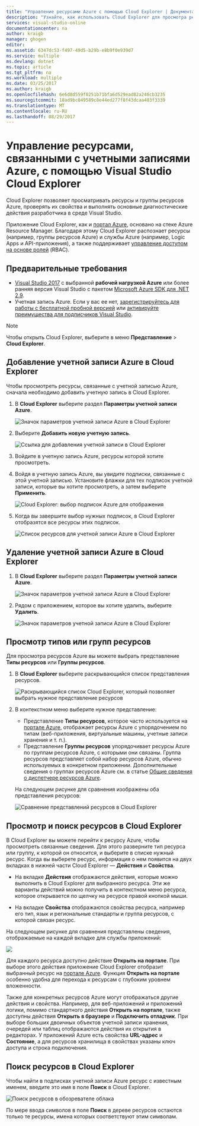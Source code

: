 ```yaml
---
title: "Управление ресурсами Azure с помощью Cloud Explorer | Документация Майкрософт"
description: "Узнайте, как использовать Cloud Explorer для просмотра ресурсов Azure и управления ими в Visual Studio."
services: visual-studio-online
documentationcenter: na
author: kraigb
manager: ghogen
editor: 
ms.assetid: 6347dc53-f497-49d5-b29b-e8b9f0e939d7
ms.service: multiple
ms.devlang: dotnet
ms.topic: article
ms.tgt_pltfrm: na
ms.workload: multiple
ms.date: 03/25/2017
ms.author: kraigb
ms.openlocfilehash: 6e6d8d559f0251b71bfa6d529ead82a246cb3235
ms.sourcegitcommit: 18ad9bc049589c8e44ed277f8f43dcaa483f3339
ms.translationtype: MT
ms.contentlocale: ru-RU
ms.lasthandoff: 08/29/2017
---
```

# <a name="manage-the-resources-associated-with-your-azure-accounts-in-visual-studio-cloud-explorer"></a>Управление ресурсами, связанными с учетными записями Azure, с помощью Visual Studio Cloud Explorer
Cloud Explorer позволяет просматривать ресурсы и группы ресурсов Azure, проверять их свойства и выполнять основные диагностические действия разработчика в среде Visual Studio. 

Приложение Cloud Explorer, как и [портал Azure](http://go.microsoft.com/fwlink/p/?LinkID=525040), основано на стеке Azure Resource Manager. Благодаря этому Cloud Explorer распознает ресурсы (например, группы ресурсов Azure) и службы Azure (например, Logic Apps и API-приложения), а также поддерживает [управление доступом на основе ролей](active-directory/role-based-access-control-configure.md) (RBAC). 

## <a name="prerequisites"></a>Предварительные требования
- [Visual Studio 2017](https://www.visualstudio.com/downloads/) с выбранной **рабочей нагрузкой Azure** или более ранняя версия Visual Studio с пакетом [Microsoft Azure SDK для .NET 2.9](https://www.microsoft.com/en-us/download/details.aspx?id=51657).
- Учетная запись Azure. Если у вас ее нет, [зарегистрируйтесь для работы с бесплатной пробной версией](http://go.microsoft.com/fwlink/?LinkId=623901) или [активируйте преимущества для подписчиков Visual Studio](http://go.microsoft.com/fwlink/?LinkId=623901).

> [!NOTE]
> Чтобы открыть Cloud Explorer, выберите в меню **Представление** > **Cloud Explorer**.   
> 
> 

## <a name="add-an-azure-account-to-cloud-explorer"></a>Добавление учетной записи Azure в Cloud Explorer
Чтобы просмотреть ресурсы, связанные с учетной записью Azure, сначала необходимо добавить учетную запись в Cloud Explorer. 

1. В **Cloud Explorer** выберите раздел **Параметры учетной записи Azure**.

    ![Значок параметров учетной записи Azure в Cloud Explorer](media/vs-azure-tools-resources-managing-with-cloud-explorer/azure-account-settings.png)

1. Выберите **Добавить новую учетную запись**. 

    ![Ссылка для добавления учетной записи в Cloud Explorer](media/vs-azure-tools-resources-managing-with-cloud-explorer/add-account-link.png)

1. Войдите в учетную запись Azure, ресурсы которой хотите просмотреть. 

1. Войдя в учетную запись Azure, вы увидите подписки, связанные с этой учетной записью. Установите флажки для тех подписок учетной записи, которые вы хотите просмотреть, а затем выберите **Применить**. 
 
    ![Cloud Explorer: выбор подписок Azure для отображения](media/vs-azure-tools-resources-managing-with-cloud-explorer/select-subscriptions.png)

1. Когда вы завершите выбор нужных подписок, в Cloud Explorer отобразятся все ресурсы этих подписок.

    ![Список ресурсов для учетной записи Azure в Cloud Explorer](media/vs-azure-tools-resources-managing-with-cloud-explorer/resources-listed.png)

## <a name="remove-an-azure-account-from-cloud-explorer"></a>Удаление учетной записи Azure в Cloud Explorer 

1. В **Cloud Explorer** выберите раздел **Параметры учетной записи Azure**.

    ![Значок параметров учетной записи Azure в Cloud Explorer](media/vs-azure-tools-resources-managing-with-cloud-explorer/azure-account-settings.png)

1. Рядом с приложением, которое вы хотите удалить, выберите **Удалить**.

    ![Значок параметров учетной записи Azure в Cloud Explorer](media/vs-azure-tools-resources-managing-with-cloud-explorer/remove-account.png)

## <a name="view-resource-types-or-resource-groups"></a>Просмотр типов или групп ресурсов
Для просмотра ресурсов Azure вы можете выбрать представление **Типы ресурсов** или **Группы ресурсов**.

1. В **Cloud Explorer** выберите раскрывающийся список представления ресурсов.

    ![Раскрывающийся список Cloud Explorer, который позволяет выбрать нужное представление ресурсов](media/vs-azure-tools-resources-managing-with-cloud-explorer/resources-view-dropdown.png)

1. В контекстном меню выберите нужное представление: 

    - Представление **Типы ресурсов**, которое часто используется на [портале Azure](http://go.microsoft.com/fwlink/p/?LinkID=525040), отображает ресурсы Azure с упорядочением по типам (веб-приложения, виртуальные машины, учетные записи хранения и т. п.). 
    - Представление **Группы ресурсов** упорядочивает ресурсы Azure по группам ресурсов Azure, с которыми они связаны. Группа ресурсов представляет собой набор ресурсов Azure, обычно используемых в конкретном приложении. Дополнительные сведения о группах ресурсов Azure см. в статье [Общие сведения о диспетчере ресурсов Azure](./azure-resource-manager/resource-group-overview.md).

    На следующем рисунке для сравнения изображены оба представления ресурсов:

    ![Сравнение представлений ресурсов в Cloud Explorer](media/vs-azure-tools-resources-managing-with-cloud-explorer/resource-views-comparison.png)

## <a name="view-and-navigate-resources-in-cloud-explorer"></a>Просмотр и поиск ресурсов в Cloud Explorer
В Cloud Explorer вы можете перейти к ресурсу Azure, чтобы просмотреть связанные сведения. Для этого разверните тип ресурса или группу, к которой он относится, и выберите в списке нужный ресурс. Когда вы выберете ресурс, информация о нем появится на двух вкладках в нижней части Cloud Explorer — **Действия** и **Свойства**. 

- На вкладке **Действия** отображаются действия, которые можно выполнить в Cloud Explorer для выбранного ресурса. Эти же варианты действий можно получить в контекстном меню ресурса, которое открывается по щелчку на ресурсе правой кнопкой мыши.

- На вкладке **Свойства** отображаются свойства ресурса, например его тип, язык и региональные стандарты и группа ресурсов, с которой связан ресурс.

На следующем рисунке для сравнения представлены сведения, отображаемые на каждой вкладке для службы приложений:

![](./media/vs-azure-tools-resources-managing-with-cloud-explorer/actions-and-properties.png)

Для каждого ресурса доступно действие **Открыть на портале**. При выборе этого действия приложение Cloud Explorer отобразит выбранный ресурс на [портале Azure](http://go.microsoft.com/fwlink/p/?LinkID=525040). Функция **Открыть на портале** особенно удобна для перехода к ресурсам с глубоким уровнем вложенности.

Также для конкретных ресурсов Azure могут отображаться другие действия и свойства. Например, для веб-приложений и приложений логики, помимо стандартного действия **Открыть на портале**, также доступны действия **Открыть в браузере** и **Подключить отладчик**. При выборе больших двоичных объектов учетной записи хранения, очередей или таблиц отображаются действия их открытия в редакторах. У приложений Azure есть свойства **URL-адрес** и **Состояние**, а для ресурсов хранилища в свойствах указаны ключ доступа и строка подключения.

## <a name="find-resources-in-cloud-explorer"></a>Поиск ресурсов в Cloud Explorer
Чтобы найти в подписках учетной записи Azure ресурс с известным именем, введите это имя в поле **Поиск** в Cloud Explorer.

![Поиск ресурсов в обозревателе облака](./media/vs-azure-tools-resources-managing-with-cloud-explorer/search-for-resources.png)

По мере ввода символов в поле **Поиск** в дереве ресурсов остаются только те ресурсы, имена которых соответствуют этим символам.
